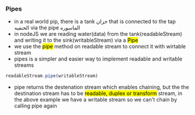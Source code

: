 ### Pipes
- in a real world pip, there is a tank خزان that is connected to the tap الحنفيه via the pipe الماسوره
- in nodeJS we are reading water(data) from the tank(readableStream) and writing it to the sink(writableStream) via a <mark>Pipe</mar>
- we use the <mark>pipe</mark> method on readable stream to connect it with wirtable stream
- pipes is a simpler and easier way to implement readable and writable streams

```js
readableStream.pipe(writableStream)
```

- pipe returns the destenation stream which enables chaining, but the the destination stream has to be <mark>readable, duplex or transform</mark> stream, in the above example we have a writable stream so we can't chain by calling pipe again